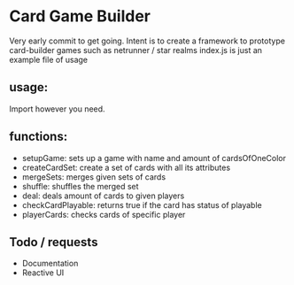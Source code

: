 # Card Game Builder
Very early commit to get going.
Intent is to create a framework to prototype card-builder games such as netrunner / star realms
index.js is just an example file of usage

## usage:
Import however you need.

## functions:
* setupGame: sets up a game with name and amount of cardsOfOneColor
* createCardSet: create a set of cards with all its attributes
* mergeSets: merges given sets of cards
* shuffle: shuffles the merged set
* deal: deals amount of cards to given players
* checkCardPlayable: returns true if the card has status of playable
* playerCards: checks cards of specific player

## Todo / requests
* Documentation
* Reactive UI
